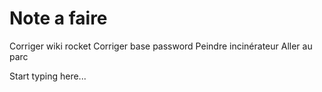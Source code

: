 # Note a faire

Corriger wiki rocket
Corriger base password
Peindre incinérateur
Aller au parc




Start typing here...